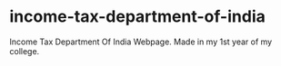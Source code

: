 # income-tax-department-of-india
Income Tax Department Of India Webpage.
Made in my 1st year of my college.
